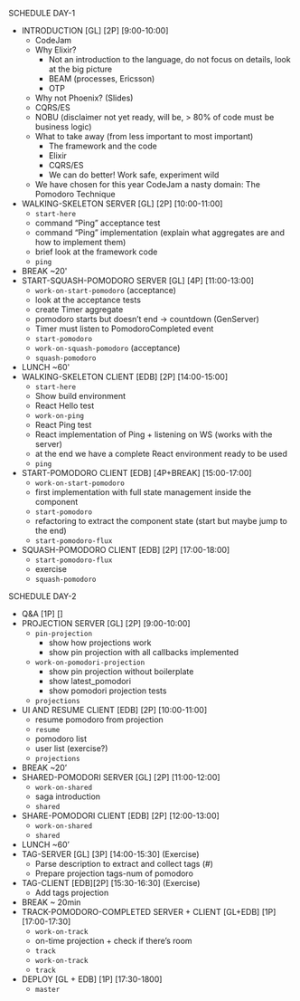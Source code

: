 SCHEDULE DAY-1
* INTRODUCTION [GL] [2P] [9:00-10:00]
    * CodeJam 
    * Why Elixir?
        * Not an introduction to the language, do not focus on details, look at the big picture
        * BEAM (processes, Ericsson)
        * OTP
    * Why not Phoenix? (Slides)
    * CQRS/ES
    * NOBU (disclaimer not yet ready, will be, > 80% of code must be business logic)
    * What to take away (from less important to most important)
        * The framework and the code
        * Elixir
        * CQRS/ES
        * We can do better! Work safe, experiment wild
    * We have chosen for this year CodeJam a nasty domain: The Pomodoro Technique
* WALKING-SKELETON SERVER [GL] [2P] [10:00-11:00]
    * `start-here`
    * command “Ping” acceptance test
    * command “Ping” implementation (explain what aggregates are and how to implement them)
    * brief look at the framework code
    * `ping`
* BREAK ~20'
* START-SQUASH-POMODORO SERVER [GL] [4P] [11:00-13:00]
    * `work-on-start-pomodoro` (acceptance)
    * look at the acceptance tests
    * create Timer aggregate
    * pomodoro starts but doesn’t end -> countdown (GenServer)
    * Timer must listen to PomodoroCompleted event
    * `start-pomodoro`
    * `work-on-squash-pomodoro` (acceptance)
    * `squash-pomodoro`
* LUNCH ~60'
* WALKING-SKELETON CLIENT [EDB] [2P] [14:00-15:00]
    * `start-here`
    * Show build environment
    * React Hello test
    * `work-on-ping`
    * React Ping test
    * React implementation of Ping + listening on WS (works with the server)
    * at the end we have a complete React environment ready to be used
    * `ping`
* START-POMODORO CLIENT [EDB] [4P+BREAK] [15:00-17:00]
    * `work-on-start-pomodoro`
    * first implementation with full state management inside the component
    * `start-pomodoro`
    * refactoring to extract the component state (start but maybe jump to the end)
    * `start-pomodoro-flux`
* SQUASH-POMODORO CLIENT [EDB] [2P] [17:00-18:00]
    * `start-pomodoro-flux`
    * exercise 
    * `squash-pomodoro`


SCHEDULE DAY-2
* Q&A [1P] []
* PROJECTION SERVER [GL] [2P] [9:00-10:00]
    * `pin-projection`
        * show how projections work
        * show pin projection with all callbacks implemented
    * `work-on-pomodori-projection`
        * show pin projection without boilerplate
        * show latest_pomodori
        * show pomodori projection tests
    * `projections`
* UI AND RESUME CLIENT [EDB] [2P] [10:00-11:00]
    * resume pomodoro from projection
    * `resume`
    * pomodoro list
    * user list (exercise?)
    * `projections`
* BREAK ~20’
* SHARED-POMODORI SERVER [GL] [2P] [11:00-12:00]
    * `work-on-shared`
    * saga introduction
    * `shared`
* SHARE-POMODORI CLIENT [EDB] [2P] [12:00-13:00]
    * `work-on-shared`
    * `shared`
* LUNCH ~60’
* TAG-SERVER [GL] [3P] [14:00-15:30] (Exercise)
    * Parse description to extract and collect tags (#)
    * Prepare projection tags-num of pomodoro
* TAG-CLIENT [EDB][2P] [15:30-16:30] (Exercise)
    * Add tags projection 
* BREAK ~ 20min
* TRACK-POMODORO-COMPLETED SERVER + CLIENT [GL+EDB] [1P] [17:00-17:30]
    * `work-on-track`
    * on-time projection + check if there’s room
    * `track`
    * `work-on-track`
    * `track`
* DEPLOY [GL + EDB] [1P] [17:30-1800] 
    * `master`

